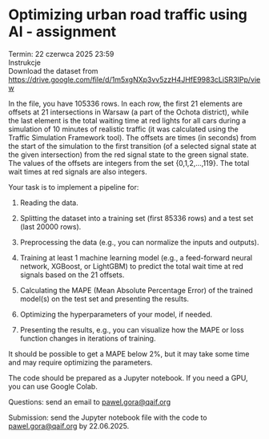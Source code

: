 # Optimizing urban road traffic using AI - assignment

Termin: 22 czerwca 2025 23:59 <br>
Instrukcje <br>
Download the dataset from https://drive.google.com/file/d/1m5xgNXp3vv5zzH4JHfE9983cLiSR3IPp/view <br>

In the file, you have 105336 rows. In each row, the first 21 elements are offsets at 21 intersections in Warsaw (a part of the Ochota district), while the last element is the total waiting time at red lights for all cars during a simulation of 10 minutes of realistic traffic (it was calculated using the Traffic Simulation Framework tool). The offsets are times (in seconds) from the start of the simulation to the first transition (of a selected signal state at the given intersection) from the red signal state to the green signal state. The values of the offsets are integers from the set {0,1,2,...,119}. The total wait times at red signals are also integers.

Your task is to implement a pipeline for:

1) Reading the data.

2) Splitting the dataset into a training set (first 85336 rows) and a test set (last 20000 rows).

3) Preprocessing the data (e.g., you can normalize the inputs and outputs).

4) Training at least 1 machine learning model (e.g., a feed-forward neural network, XGBoost, or LightGBM) to predict the total wait time at red signals based on the 21 offsets.

5) Calculating the MAPE (Mean Absolute Percentage Error) of the trained model(s) on the test set and presenting the results.

6) Optimizing the hyperparameters of your model, if needed.

7) Presenting the results, e.g., you can visualize how the MAPE or loss function changes in iterations of training.



It should be possible to get a MAPE below 2%, but it may take some time and may require optimizing the parameters. 

The code should be prepared as a Jupyter notebook. If you need a GPU, you can use Google Colab.



Questions: send an email to pawel.gora@qaif.org

Submission: send the Jupyter notebook file with the code to pawel.gora@qaif.org by 22.06.2025.